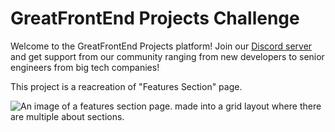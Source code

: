 <!-- Use Ctrl/Cmd + Shift + V in VS Code to preview this Markdown file. -->

# GreatFrontEnd Projects Challenge

Welcome to the GreatFrontEnd Projects platform! Join our [Discord server](https://www.greatfrontend.com/community) and get support from our community ranging from new developers to senior engineers from big tech companies!

This project is a reacreation of "Features Section" page.

<img src='/Users/nickhujarski/Desktop/features-section-grid/designs/Desktop.jpg' alt='An image of a features section page. made into a grid layout where there are multiple about sections. '>
